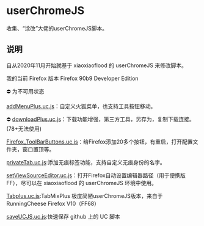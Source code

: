 # userChromeJS

收集、“涂改”大佬的userChromeJS脚本。

## 说明
自从2020年11月开始就基于 xiaoxiaoflood 的 userChromeJS 来修改脚本。

我的当前 Firefox 版本 Firefox 90b9 Developer Edition

⛔ 为不可用状态

[addMenuPlus.uc.js](addMenuPlus/addMenuPlus.uc.js)：自定义火狐菜单，也支持工具按钮移动。

⛔ [downloadPlus.uc.js](downloadPlus/downloadPlus.uc.js)：下载功能增强，第三方工具，另存为，复制下载连接。(78+无法使用)

[Firefox_ToolBarButtons.uc.js]()：给Firefox添加20多个按钮，有重启，打开配置文件夹，窗口置顶等。

[privateTab.uc.js]():添加无痕标签功能，支持自定义无痕身份的名字。

[setViewSourceEditor.uc.js]()：打开Firefox自动设置编辑器路径（用于便携版FF），尽可以在 xiaoxiaoflood 的 userChromeJS 环境中使用。

[Tabplus.uc.js](Tabplus/Tabplus.uc.js):TabMixPlus 极度简陋userChromeJS版本，来自于RunningCheese Firefox V10（FF68）

[saveUCJS.uc.js]():快速保存 github 上的 UC 脚本